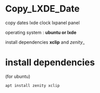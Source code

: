 # Copy_LXDE_Date
copy dates lxde clock lxpanel panel

operating system :
__ubuntu or lxde__

install dependencies
__xclip__ and _zenity__

# install dependencies

(for ubuntu)

    apt install zenity xclip
